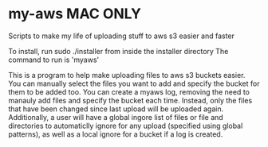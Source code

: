 # my-aws **MAC ONLY**
Scripts to make my life of uploading stuff to aws s3 easier and faster

To install, run sudo ./installer from inside the installer directory
The command to run is 'myaws'

This is a program to help make uploading files to aws s3 buckets easier. You can manually select the files you want to add and specify the bucket for them to be added too. You can create a myaws log, removing the need to manauly add files and specify the bucket each time. Instead, only the files that have been changed since last upload will be uploaded again. Additionally, a user will have a global ingore list of files or file and directories to automaticlly ignore for any upload (specified using global patterns), as well as a local ignore for a bucket if a log is created.
